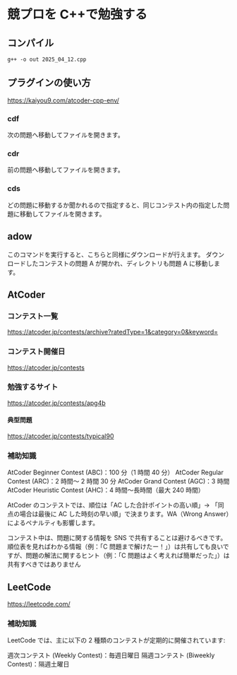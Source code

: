 # 競プロを C++で勉強する

## コンパイル

`g++ -o out 2025_04_12.cpp`

## プラグインの使い方

https://kaiyou9.com/atcoder-cpp-env/

### cdf

次の問題へ移動してファイルを開きます。

### cdr

前の問題へ移動してファイルを開きます。

### cds

どの問題に移動するか聞かれるので指定すると、同じコンテスト内の指定した問題に移動してファイルを開きます。

## adow

このコマンドを実行すると、こちらと同様にダウンロードが行えます。
ダウンロードしたコンテストの問題 A が開かれ、ディレクトリも問題 A に移動します。

## AtCoder

### コンテスト一覧

https://atcoder.jp/contests/archive?ratedType=1&category=0&keyword=

### コンテスト開催日

https://atcoder.jp/contests

### 勉強するサイト

https://atcoder.jp/contests/apg4b

#### 典型問題

https://atcoder.jp/contests/typical90

### 補助知識

AtCoder Beginner Contest (ABC)：100 分（1 時間 40 分）
AtCoder Regular Contest (ARC)：2 時間～ 2 時間 30 分
AtCoder Grand Contest (AGC)：3 時間
AtCoder Heuristic Contest (AHC)：4 時間～長時間（最大 240 時間）

AtCoder のコンテストでは、順位は「AC した合計ポイントの高い順」-> 「同点の場合は最後に AC した時刻の早い順」で決まります。WA（Wrong Answer）によるペナルティも影響します。

コンテスト中は、問題に関する情報を SNS で共有することは避けるべきです。順位表を見ればわかる情報（例：「C 問題まで解けたー！」）は共有しても良いですが、問題の解法に関するヒント（例：「C 問題はよく考えれば簡単だった」）は共有すべきではありません

## LeetCode

https://leetcode.com/

### 補助知識

LeetCode では、主に以下の 2 種類のコンテストが定期的に開催されています:

週次コンテスト (Weekly Contest)：毎週日曜日
隔週コンテスト (Biweekly Contest)：隔週土曜日
